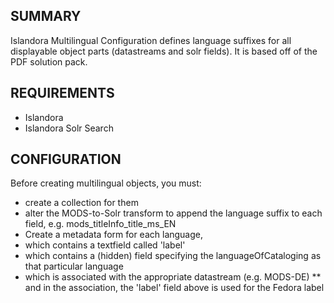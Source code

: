 SUMMARY
-------

Islandora Multilingual Configuration defines language suffixes for all displayable object parts (datastreams and solr fields). It is based off of the PDF solution pack. 

REQUIREMENTS
------------
* Islandora
* Islandora Solr Search

CONFIGURATION
-------------

Before creating multilingual objects, you must:
* create a collection for them
* alter the MODS-to-Solr transform to append the language suffix to each field, e.g. mods_titleInfo_title_ms_EN
* Create a metadata form for each language, 
 * which contains a textfield called 'label'
 * which contains a (hidden) field specifying the languageOfCataloging as that particular language
 * which is associated with the appropriate datastream (e.g. MODS-DE)
 ** and in the association, the 'label' field above is used for the Fedora label
